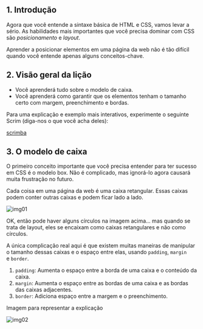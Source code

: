 ## 1. Introdução

Agora que você entende a sintaxe básica de HTML e CSS, vamos levar a sério. As habilidades mais importantes que você precisa dominar com CSS são _posicionamento_ e _layout_.

Aprender a posicionar elementos em uma página da web não é tão difícil quando você entende apenas alguns conceitos-chave.

## 2. Visão geral da lição

<ul>
  <li> Você aprenderá tudo sobre o modelo de caixa. </li>
  <li> Você aprenderá como garantir que os elementos tenham o tamanho certo com margem, preenchimento e bordas. </li>
</ul>

Para uma explicação e exemplo mais interativos, experimente o seguinte Scrim (diga-nos o que você acha deles):

[scrimba](https://scrimba.com/scrim/cof3d488184abe24ec6258ab4)

## 3. O modelo de caixa

O primeiro conceito importante que você precisa entender para ter sucesso em CSS é o modelo box. Não é complicado, mas ignorá-lo agora causará muita frustração no futuro.

Cada coisa em uma página da web é uma caixa retangular. Essas caixas podem conter outras caixas e podem ficar lado a lado.

![img01](https://cdn.statically.io/gh/TheOdinProject/curriculum/main/foundations/html_css/css-foundations/the-box-model/imgs/boxes.png)

OK, então pode haver alguns círculos na imagem acima… mas quando se trata de layout, eles se encaixam como caixas retangulares e não como círculos.

A única complicação real aqui é que existem muitas maneiras de manipular o tamanho dessas caixas e o espaço entre elas, usando `padding`, `margin` e `border`.

1. `padding`: Aumenta o espaço entre a borda de uma caixa e o conteúdo da caixa.
2. `margin`: Aumenta o espaço entre as bordas de uma caixa e as bordas das caixas adjacentes.
3. `border`: Adiciona espaço entre a margem e o preenchimento.

Imagem para representar a explicação

![img02](https://cdn.statically.io/gh/TheOdinProject/curriculum/main/foundations/html_css/css-foundations/the-box-model/imgs/box-model.png)
